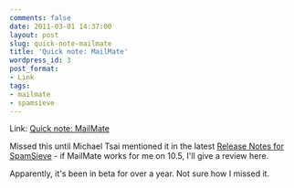 ```yaml
---
comments: false
date: 2011-03-01 14:37:00
layout: post
slug: quick-note-mailmate
title: 'Quick note: MailMate'
wordpress_id: 3
post_format:
- Link
tags:
- mailmate
- spamsieve
---
```


Link: [Quick note: MailMate](http://freron.com/)

Missed this until Michael Tsai mentioned it in the latest [Release Notes for SpamSieve](http://c-command.com/blog/2011/03/01/spamsieve-2-8-5/) - if MailMate works for me on 10.5, I'll give a review here.

Apparently, it's been in beta for over a year. Not sure how I missed it.
